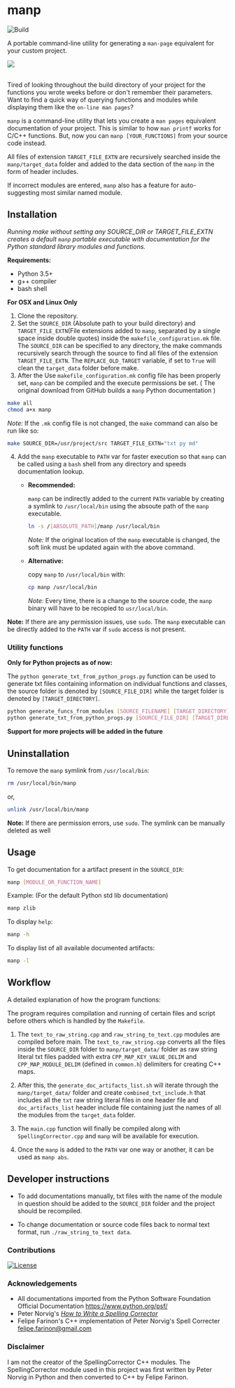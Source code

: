 # manp

![Build](https://github.com/SamSamhuns/manp/actions/workflows/build.yml/badge.svg)

A portable command-line utility for generating a `man-page` equivalent for your custom project.

<img src='img/manp_demo_high.gif'>

<br>Tired of looking throughout the build directory of your project for the functions you wrote weeks before or don't remember their parameters. Want to find a quick way of querying functions and modules while displaying them like the `on-line man pages`?

`manp` is a command-line utility that lets you create a `man pages` equivalent documentation of your project. This is similar to how `man printf` works for C/C++ functions. But, now you can `manp [YOUR_FUNCTIONS]` from your source code instead.

All files of extension `TARGET_FILE_EXTN` are recursively searched inside the `manp/target_data` folder and added to the data section of the `manp` in the form of header includes.

If incorrect modules are entered, `manp` also has a feature for auto-suggesting most similar named module.

## Installation

*Running make without setting any SOURCE_DIR or TARGET_FILE_EXTN creates a default `manp` portable executable with documentation for the Python standard library modules and functions.*

**Requirements:**
-   Python 3.5+
-   g++ compiler
-   bash shell

**For OSX and Linux Only**

1.  Clone the repository.
2.  Set the `SOURCE_DIR` (Absolute path to your build directory) and `TARGET_FILE_EXTN`(File extensions added to `manp`, separated by a single space inside double quotes) inside the `makefile_configuration.mk` file. The `SOURCE_DIR` can be specified to any directory, the make commands recursively search through the source to find all files of the extension `TARGET_FILE_EXTN`. The `REPLACE_OLD_TARGET` variable, if set to `True` will clean the `target_data` folder before make.
3.  After the Use `makefile_configuration.mk` config file has been properly set, `manp` can be compiled and the execute permissions be set. ( The original download from GitHub builds a `manp` Python documentation )

```bash
make all
chmod a+x manp
```

*Note:* If the `.mk` config file is not changed, the `make` command can also be run like so:
```bash
make SOURCE_DIR=/usr/project/src TARGET_FILE_EXTN="txt py md"
```

4.  Add the `manp` executable to `PATH` var for faster execution so that `manp` can be called using a `bash` shell from any directory and speeds documentation lookup.

    -   **Recommended:**

        `manp` can be indirectly added to the current `PATH` variable by creating a symlink to `/usr/local/bin` using the absoute path of the `manp` executable.

        ```bash
        ln -s /[ABSOLUTE_PATH]/manp /usr/local/bin
        ```

        *Note:* If the original location of the `manp` executable is changed, the soft link must be updated again with the above command.

    -   **Alternative:**

        copy `manp` to `/usr/local/bin` with:

        ```bash
        cp manp /usr/local/bin
        ```

        *Note:* Every time, there is a change to the source code, the `manp` binary will have to be recopied to `usr/local/bin`.

**Note:** If there are any permission issues, use `sudo`. The `manp` executable can be directly added to the `PATH` var if `sudo` access is not present.

### Utility functions

**Only for Python projects as of now:**

The `python generate_txt_from_python_progs.py` function can be used to generate txt files containing information on individual functions and classes, the source folder is denoted by `[SOURCE_FILE_DIR]` while the target folder is denoted by `[TARGET_DIRECTORY]`.

```bash
python generate_funcs_from_modules [SOURCE_FILENAME] [TARGET_DIRECTORY]
python generate_txt_from_python_progs.py [SOURCE_FILE_DIR] [TARGET_DIRECTORY]
```

**Support for more projects will be added in the future**

## Uninstallation

 To remove the `manp` symlink from `/usr/local/bin`:

```bash
rm /usr/local/bin/manp
```

or,

```bash
unlink /usr/local/bin/manp
```

**Note:** If there are permission errors, use `sudo`. The symlink can be manually deleted as well

## Usage

To get documentation for a artifact present in the `SOURCE_DIR`:

```bash
manp [MODULE_OR_FUNCTION_NAME]
```

Example: (For the default Python std lib documentation)

```bash
manp zlib
```

To display `help`:

```bash
manp -h
```

To display list of all available documented artifacts:

```bash
manp -l
```

## Workflow

A detailed explanation of how the program functions:

The program requires compilation and running of certain files and script before others which is handled by the `Makefile`.

1.   The `text_to_raw_string.cpp` and `raw_string_to_text.cpp` modules are compiled before main. The `text_to_raw_string.cpp` converts all the files inside the `SOURCE_DIR` folder to `manp/target_data/` folder as raw string literal txt files padded with extra `CPP_MAP_KEY_VALUE_DELIM` and `CPP_MAP_MODULE_DELIM` (defined in `common.h`) delimiters for creating C++ maps.

2.   After this, the `generate_doc_artifacts_list.sh` will iterate through the `manp/target_data/` folder and create `combined_txt_include.h` that includes all the `txt` raw string literal files in one header file and `doc_artifacts_list` header include file containing just the names of all the modules from the `target_data` folder.

4.   The `main.cpp` function will finally be compiled along with `SpellingCorrector.cpp` and `manp` will be available for execution.

5.   Once the `manp` is added to the `PATH` var one way or another, it can be used as `manp abs`.

## Developer instructions

-   To add documentations manually, txt files with the name of the module in question should be added to the `SOURCE_DIR` folder and the project should be recompiled.

-   To change documentation or source code files back to normal text format, run `./raw_string_to_text data`.

### Contributions

[![License](https://img.shields.io/badge/contributions-welcome-brightgreen.svg?style=flat.svg)](https://github.com/SamSamhuns/manp/pulls)

### Acknowledgements

-   All documentations imported from the Python Software Foundation Official Documentation <https://www.python.org/psf/>
-   Peter Norvig's <a href='https://norvig.com/spell-correct.html'>*How to Write a Spelling Corrector*</a>
-   Felipe Farinon's C++ implementation of Peter Norvig's Spell Correcter <felipe.farinon@gmail.com>

### Disclaimer

I am not the creator of the SpellingCorrector C++ modules. The SpellingCorrector module used in this project was first written by Peter Norvig in Python and then converted to C++ by Felipe Farinon.
